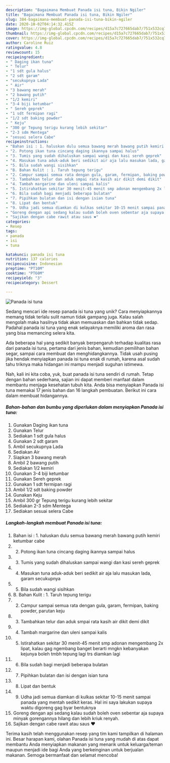 ```yaml
---
description: "Bagaimana Membuat Panada isi tuna, Bikin Ngiler"
title: "Bagaimana Membuat Panada isi tuna, Bikin Ngiler"
slug: 384-bagaimana-membuat-panada-isi-tuna-bikin-ngiler
date: 2020-10-02T04:14:32.415Z
image: https://img-global.cpcdn.com/recipes/d15a7c727665dab7/751x532cq70/panada-isi-tuna-foto-resep-utama.jpg
thumbnail: https://img-global.cpcdn.com/recipes/d15a7c727665dab7/751x532cq70/panada-isi-tuna-foto-resep-utama.jpg
cover: https://img-global.cpcdn.com/recipes/d15a7c727665dab7/751x532cq70/panada-isi-tuna-foto-resep-utama.jpg
author: Caroline Ruiz
ratingvalue: 4.8
reviewcount: 15
recipeingredient:
- " Daging ikan tuna"
- " Telur"
- "1 sdt gula halus"
- "2 sdt garam"
- "secukupnya Lada"
- " Air"
- "3 bawang merah"
- "2 bawang putih"
- "1/2 kemiri"
- "3-4 biji ketumbar"
- " Sereh geprek"
- "1 sdt fermipan ragi"
- "1/2 sdt baking powder"
- " Keju"
- "300 gr Tepung terigu kurang lebih sekitar"
- "2-3 sdm Mentega"
- "sesuai selera Cabe"
recipeinstructions:
- "Bahan isi : 1. haluskan dulu semua bawang merah bawang putih kemiri ketumbar cabe"
- "2. Potong ikan tuna cincang daging ikannya sampai halus"
- "3. Tumis yang sudah dihaluskan sampai wangi dan kasi sereh geprek"
- "4. Masukan tuna aduk-aduk beri sedikit air aja lalu masukan lada, garam secukupnya"
- "5. Bila sudah wangi sisihkan"
- "B. Bahan Kulit : 1. Taruh tepung terigu"
- "2. Campur sampai semua rata dengan gula, garam, fermipan, baking powder, parutan keju"
- "3. Tambahkan telur dan aduk smpai rata kasih air dikit demi dikit"
- "4. Tambah margarine dan uleni sampai kalis"
- "5. Istirahatkan sekitar 30 menit-45 menit smp adonan mengembang 2x lipat, kalau gag ngembang banget berarti mngkn kebanyakan kejunya boleh tmbh tepung lagi trs diamkan lagi"
- "6. Bila sudah bagi menjadi beberapa bulatan"
- "7. Pipihkan bulatan dan isi dengan isian tuna"
- "8. Lipat dan bentuk"
- "9. Udha jadi semua diamkan di kulkas sekitar 10-15 menit sampai panada yang mentah sedikit keras. Hal ini saya lakukan supaya waktu digoreng gag byar bentuknya"
- "Goreng dengan api sedang kalau sudah boleh oven sebentar aja supaya minyak gorengannya hilang dan lebih kriuk renyah."
- "Sajikan dengan cabe rawit atau saus ❤️"
categories:
- Resep
tags:
- panada
- isi
- tuna

katakunci: panada isi tuna 
nutrition: 137 calories
recipecuisine: Indonesian
preptime: "PT10M"
cooktime: "PT60M"
recipeyield: "3"
recipecategory: Dessert

---
```



![Panada isi tuna](https://img-global.cpcdn.com/recipes/d15a7c727665dab7/751x532cq70/panada-isi-tuna-foto-resep-utama.jpg)

Sedang mencari ide resep panada isi tuna yang unik? Cara menyiapkannya memang tidak terlalu sulit namun tidak gampang juga. Kalau salah mengolah maka hasilnya tidak akan memuaskan dan bahkan tidak sedap. Padahal panada isi tuna yang enak selayaknya memiliki aroma dan rasa yang bisa memancing selera kita.

Ada beberapa hal yang sedikit banyak berpengaruh terhadap kualitas rasa dari panada isi tuna, pertama dari jenis bahan, kemudian pemilihan bahan segar, sampai cara membuat dan menghidangkannya. Tidak usah pusing jika hendak menyiapkan panada isi tuna enak di rumah, karena asal sudah tahu triknya maka hidangan ini mampu menjadi suguhan istimewa.




Nah, kali ini kita coba, yuk, buat panada isi tuna sendiri di rumah. Tetap dengan bahan sederhana, sajian ini dapat memberi manfaat dalam membantu menjaga kesehatan tubuh kita. Anda bisa menyiapkan Panada isi tuna memakai 17 jenis bahan dan 16 langkah pembuatan. Berikut ini cara dalam membuat hidangannya.

<!--inarticleads1-->

##### Bahan-bahan dan bumbu yang diperlukan dalam menyiapkan Panada isi tuna:

1. Gunakan  Daging ikan tuna
1. Gunakan  Telur
1. Sediakan 1 sdt gula halus
1. Gunakan 2 sdt garam
1. Ambil secukupnya Lada
1. Sediakan  Air
1. Siapkan 3 bawang merah
1. Ambil 2 bawang putih
1. Sediakan 1/2 kemiri
1. Gunakan 3-4 biji ketumbar
1. Gunakan  Sereh geprek
1. Gunakan 1 sdt fermipan ragi
1. Ambil 1/2 sdt baking powder
1. Gunakan  Keju
1. Ambil 300 gr Tepung terigu kurang lebih sekitar
1. Sediakan 2-3 sdm Mentega
1. Sediakan sesuai selera Cabe




<!--inarticleads2-->

##### Langkah-langkah membuat Panada isi tuna:

1. Bahan isi : 1. haluskan dulu semua bawang merah bawang putih kemiri ketumbar cabe
1. 2. Potong ikan tuna cincang daging ikannya sampai halus
1. 3. Tumis yang sudah dihaluskan sampai wangi dan kasi sereh geprek
1. 4. Masukan tuna aduk-aduk beri sedikit air aja lalu masukan lada, garam secukupnya
1. 5. Bila sudah wangi sisihkan
1. B. Bahan Kulit : 1. Taruh tepung terigu
1. 2. Campur sampai semua rata dengan gula, garam, fermipan, baking powder, parutan keju
1. 3. Tambahkan telur dan aduk smpai rata kasih air dikit demi dikit
1. 4. Tambah margarine dan uleni sampai kalis
1. 5. Istirahatkan sekitar 30 menit-45 menit smp adonan mengembang 2x lipat, kalau gag ngembang banget berarti mngkn kebanyakan kejunya boleh tmbh tepung lagi trs diamkan lagi
1. 6. Bila sudah bagi menjadi beberapa bulatan
1. 7. Pipihkan bulatan dan isi dengan isian tuna
1. 8. Lipat dan bentuk
1. 9. Udha jadi semua diamkan di kulkas sekitar 10-15 menit sampai panada yang mentah sedikit keras. Hal ini saya lakukan supaya waktu digoreng gag byar bentuknya
1. Goreng dengan api sedang kalau sudah boleh oven sebentar aja supaya minyak gorengannya hilang dan lebih kriuk renyah.
1. Sajikan dengan cabe rawit atau saus ❤️




Terima kasih telah menggunakan resep yang tim kami tampilkan di halaman ini. Besar harapan kami, olahan Panada isi tuna yang mudah di atas dapat membantu Anda menyiapkan makanan yang menarik untuk keluarga/teman maupun menjadi ide bagi Anda yang berkeinginan untuk berjualan makanan. Semoga bermanfaat dan selamat mencoba!
